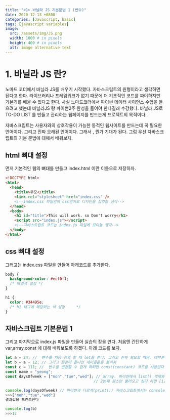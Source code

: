 ```yaml
---
title: "<1> 바닐라 JS 기본문법 1 (변수)"
date: 2020-12-13 +0800
categories: [Javascript, basic]
tags: [javascript variables]
image:
  src: /assets/img/JS.png
  width: 1000 # in pixels
  height: 400 # in pixels
  alt: image alternative text
---
```


# 1. 바닐라 JS 란?

노마드 코더에서 바닐라 JS를 배우기 시작했다. 자바스크립트의 원형이라고 생각하면 된다고 한다. 라이브러리나 프레임워크가 없기 때문에 더 기초적인 코드를 짜야하지만 기본기를 배울 수 있다고 한다. 사실 노마드코더에서 파이썬 데이터 사이언스 수업을 들으려고 했는데 바닐라JS 랑 파이썬2주 완성을 들어야 한다길래 수강했다. 바닐라 JS로 TO-DO LIST 를 만들고 관리하는 웹페이지를 만드는게 프로젝트의 목적이다.

자바스크립트는 사용자와의 상호작용이 가능한 동적인 웹사이트를 만드는데 꼭 필요한 언어이다. 그리고 진짜 오래된 언어이다. 그래서 , 뭔가 기대가 된다. 그럼 우선 자바스크립트의 기본 문법에 대해서 배워보자.

## html 뼈대 설정

먼저 기본적인 웹의 뼈대를 만들고 index.html 이란 이름으로 저장하자.

```html
<!DOCTYPE html>
<html>
  <head>
    <title>무모</title>
    <link rel="stylesheet" href="index.css" />
    <!--index.css 파일안에 css언어로 디자인을 집약할 생각-->
  </head>
  <body>
    <h1 id="title">This will work. so Don't worry</h1>
    <script src="index.js"></script>
    <!--자바스트립트 코드는 index.js 파일에 모아놀 생각-->
  </body>
</html>
```

## css 뼈대 설정

그러고는 index.css 파일을 만들어 아래코드를 추가한다.

```css
body {
  background-color: #ecf0f1;
  /* 배경색 설정 */
}

h1 {
  color: #34495e;
  /* h1 태그에 해당하는 색 설정     */
}
```

## 자바스크립트 기본문법 1

그리고 마지막으로 index.js 파일을 만들어 실습의 장을 연다. 처음엔 간단하게 var,array,const 에 대해 배워보도록 하겠다. 아래 코드를 보자.

```javascript
let a = 24; //  변수를 처음 정의 할 때 let을 쓴다. 그리고 진짜 필요할 때만. 대부분은 const 변수를 사용하자.
let b = a - 12; // 그리고 문장이 끝나면 세미콜론을 붙이자
const c = 111; //  변수를 변경할 수 없게 하려면 const(constant) 코드를 사용한다.(중요)
const name = "yeong";
const daysOfweek = ["mon","tue","wed"]; // array. 파이썬에서 list() 객체와 같다고 보면 될 것 같다.
                                       // 2번째 원소만 불러오고 싶다 하면 [1] 만 붙여주면 된다.

console.log(daysOfweek) // 파이썬과 다르게(print()) 자바스크립트에서는 console.log() 라는 함수를 써서
>>>["mon","tue","wed"]
결과값을 프린트한다

console.log(b)
>>>12

```

